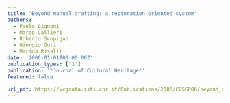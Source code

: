 ```yaml
---
title: 'Beyond manual drafting: a restoration-oriented system'
authors:
  - Paolo Cignoni
  - Marco Callieri
  - Roberto Scopigno
  - Giorgio Gori
  - Marida Risaliti
date: '2006-01-01T00:00:00Z'
publication_types: ['1']
publication: '*Journal of Cultural Heritage*'
featured: false

url_pdf: https://vcgdata.isti.cnr.it/Publications/2006/CCSGR06/beyond_drafting_finale_Wfigs.pdf
---
```

